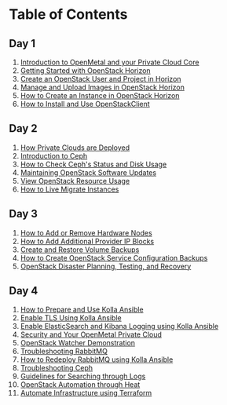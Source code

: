 # Table of Contents

## Day 1

1.  [Introduction to OpenMetal and your Private Cloud
    Core](operators_manual/day-1/intro-to-openmetal-private-cloud.rst)
2.  [Getting Started with OpenStack
    Horizon](operators_manual/day-1/horizon/getting-started-with-horizon.rst)
3.  [Create an OpenStack User and Project in
    Horizon](operators_manual/day-1/horizon/create-user-project.rst)
4.  [Manage and Upload Images in OpenStack
    Horizon](operators_manual/day-1/horizon/images.rst)
5.  [How to Create an Instance in OpenStack
    Horizon](operators_manual/day-1/horizon/create-first-instance.rst)
6.  [How to Install and Use
    OpenStackClient](operators_manual/day-1/command-line/openstackclient.rst)

## Day 2

1.  [How Private Clouds are
    Deployed](operators_manual/day-2/private-cloud-deployment-overview.rst)
2.  [Introduction to
    Ceph](operators_manual/day-2/introduction-to-ceph.rst)
3.  [How to Check Ceph's Status and Disk
    Usage](operators_manual/day-2/check-ceph-status-disk-usage.rst)
4.  [Maintaining OpenStack Software
    Updates](operators_manual/day-2/maintenance.rst)
5.  [View OpenStack Resource
    Usage](operators_manual/day-2/resource-usage/cloud-resource-usage.rst)
6.  [How to Live Migrate
    Instances](operators_manual/day-2/live-migrate-instances.rst)

## Day 3

1.  [How to Add or Remove Hardware
    Nodes](operators_manual/day-3/add-remove-hardware-nodes.rst)
2.  [How to Add Additional Provider IP
    Blocks](operators_manual/day-3/add-provider-ips.rst)
3.  [Create and Restore Volume
    Backups](operators_manual/day-3/create-volume-backups.rst)
4.  [How to Create OpenStack Service Configuration
    Backups](operators_manual/day-3/create-openstack-service-backups.rst)
5.  [OpenStack Disaster Planning, Testing, and
    Recovery](operators_manual/day-3/disaster-recovery.rst)

## Day 4

1.  [How to Prepare and Use Kolla
    Ansible](operators_manual/day-4/kolla-ansible/kolla-ansible.rst)
2.  [Enable TLS Using Kolla
    Ansible](operators_manual/day-4/kolla-ansible/enable-tls.rst)
3.  [Enable ElasticSearch and Kibana Logging using Kolla
    Ansible](operators_manual/day-4/kolla-ansible/enable-elk.rst)
4.  [Security and Your OpenMetal Private
    Cloud](operators_manual/day-4/security/security-best-practices.rst)
5.  [OpenStack Watcher
    Demonstration](operators_manual/day-4/watcher/watcher-demo.rst)
6.  [Troubleshooting
    RabbitMQ](operators_manual/day-4/troubleshooting/rabbitmq.rst)
7.  [How to Redeploy RabbitMQ using Kolla
    Ansible](operators_manual/day-4/kolla-ansible/redeploy-rabbitmq.rst)
8.  [Troubleshooting
    Ceph](operators_manual/day-4/troubleshooting/ceph.rst)
9.  [Guidelines for Searching through
    Logs](operators_manual/day-4/troubleshooting/log-filtering.rst)
10. [OpenStack Automation through
    Heat](operators_manual/day-4/automation/heat.rst)
11. [Automate Infrastructure using
    Terraform](operators_manual/day-4/automation/terraform.rst)
